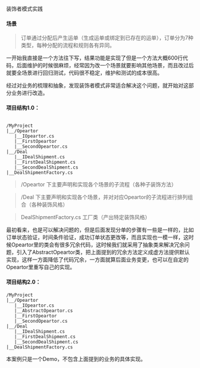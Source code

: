 ﻿装饰者模式实践

#### 场景
> 订单通过分配后产生运单（生成运单或绑定到已存在的运单），订单分为7种类型，每种分配的流程和规则各有异同。

一开始我直接是一个方法往下写，结果功能是实现了但是一个方法大概600行代码，后面维护的时候很麻烦，经常因为改一个场景就要影响其他场景，而且改过后就要全场景进行回归测试，代码很不稳定，维护和测试的成本很高。

经过对业务的梳理和抽象，发现装饰者模式非常适合解决这个问题，就开始对这部分业务进行改造。

#### 项目结构1.0：

```

/MyProject
|__/Opeartor
   |__IOpeartor.cs
   |__FirstOpeartor
   |__SecondOpeartor.cs
|__/Deal
   |__IDealShipment.cs
   |__FirstDealShipment.cs
   |__SecondDealShipment.cs
|__DealShipmentFactory.cs

```

> /Opeartor 下主要声明和实现各个场景的子流程（各种子装饰方法）

> /Deal 下主要声明和实现各个场景，并对对应Opeartor的子流程进行排列组合（各种装饰风格）

> DealShipmentFactory.cs 工厂类（产出特定装饰风格）


最初看来，也是可以解决问题的，但是后面发现分单的步骤有一些是一样的，比如订单状态验证，时间条件验证，成功订单状态更改等，而且实现也一模一样，这时候Opeartor里的类会有很多冗余代码，这时候我们就采用了抽象类来解决冗余问题，引入了AbstractOpeartor类，把上面提到的冗余方法定义成虚方法提供默认实现，这样一方面降低了代码冗余，一方面就算后面业务变更，也可以在自定的Opeartor里重写自己的实现。

#### 项目结构2.0：

```
/MyProject
|__/Opeartor
   |__IOpeartor.cs
   |__AbstractOpeartor.cs   
   |__FirstOpeartor
   |__SecondOpeartor.cs
|__/Deal
   |__IDealShipment.cs
   |__FirstDealShipment.cs
   |__SecondDealShipment.cs
|__DealShipmentFactory.cs

```

本案例只是一个Demo，不包含上面提到的业务的具体实现。
